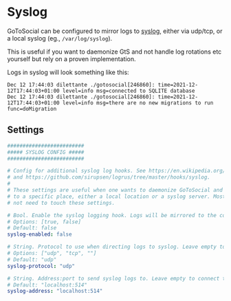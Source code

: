 # Syslog

GoToSocial can be configured to mirror logs to [syslog](https://en.wikipedia.org/wiki/Syslog), either via udp/tcp, or a local syslog (eg., `/var/log/syslog`).

This is useful if you want to daemonize GtS and not handle log rotations etc yourself but rely on a proven implementation.

Logs in syslog will look something like this:

```text
Dec 12 17:44:03 dilettante ./gotosocial[246860]: time=2021-12-12T17:44:03+01:00 level=info msg=connected to SQLITE database
Dec 12 17:44:03 dilettante ./gotosocial[246860]: time=2021-12-12T17:44:03+01:00 level=info msg=there are no new migrations to run func=doMigration
```

## Settings

```yaml
#########################
##### SYSLOG CONFIG #####
#########################

# Config for additional syslog log hooks. See https://en.wikipedia.org/wiki/Syslog,
# and https://github.com/sirupsen/logrus/tree/master/hooks/syslog.
#
# These settings are useful when one wants to daemonize GoToSocial and send logs
# to a specific place, either a local location or a syslog server. Most users will
# not need to touch these settings.

# Bool. Enable the syslog logging hook. Logs will be mirrored to the configured destination.
# Options: [true, false]
# Default: false
syslog-enabled: false

# String. Protocol to use when directing logs to syslog. Leave empty to connect to local syslog.
# Options: ["udp", "tcp", ""]
# Default: "udp"
syslog-protocol: "udp"

# String. Address:port to send syslog logs to. Leave empty to connect to local syslog.
# Default: "localhost:514"
syslog-address: "localhost:514"
```

